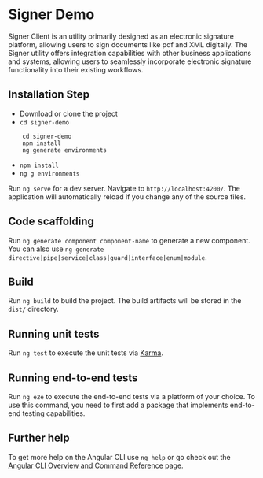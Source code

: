 # Signer Demo

Signer Client is an utility primarily designed as an electronic signature platform, allowing users to sign documents like pdf and XML digitally.
The Signer utility offers integration capabilities with other business applications and systems, allowing users to seamlessly incorporate electronic signature functionality into their existing workflows.

## Installation Step

- Download or clone the project
- `cd signer-demo`

```shell
    cd signer-demo
    npm install
    ng generate environments
```

- `npm install`
- `ng g environments`

Run `ng serve` for a dev server. Navigate to `http://localhost:4200/`. The application will automatically reload if you change any of the source files.

## Code scaffolding

Run `ng generate component component-name` to generate a new component. You can also use `ng generate directive|pipe|service|class|guard|interface|enum|module`.

## Build

Run `ng build` to build the project. The build artifacts will be stored in the `dist/` directory.

## Running unit tests

Run `ng test` to execute the unit tests via [Karma](https://karma-runner.github.io).

## Running end-to-end tests

Run `ng e2e` to execute the end-to-end tests via a platform of your choice. To use this command, you need to first add a package that implements end-to-end testing capabilities.

## Further help

To get more help on the Angular CLI use `ng help` or go check out the [Angular CLI Overview and Command Reference](https://angular.io/cli) page.
